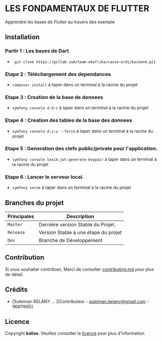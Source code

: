 # LES FONDAMENTAUX DE FLUTTER 

Apprendre les bases de Flutter au travers des exemple

## Installation

### Partir 1 : Les bases de Dart

- ` git clone https://gitlab.com/team-e4afrika/casse-ordi/backend.git`

### Etape 2 : Téléchargement des dependances
- `composer install` à taper dans un terminal à la racine du projet

### Etape 3 : Creation de la base de donnees
- `symfony console d:d:c` à taper dans un terminal à la racine du projet

### Etape 4 : Creation des tables de la base des donnees
- `symfony console d:s:u --force` à taper dans un terminal à la racine du projet

### Etape 5 :  Generation des clefs public/private pour l'application.
- `symfony console lexik:jwt:generate-keypair` à taper dans un terminal à la racine du projet

### Etape 6 :  Lancer le serveur local.
- `symfony serve` à taper dans un terminal à la racine du projet

## Branches du projet

| Principales     | Description                                                                                     |
| ------------- | ----------------------------------------------------------------------------------------------- |
| `Master` | Dernière version Stable du Projet.                                     |
| `Release` |  Version Stable à une étape du projet |
| `Dev` |  Branche de Développement |


## Contribution

Si vous souhaiter contribuer, Merci de consulter [contributing.md](contributing.md) pour plus de détail.

## Crédits

- [Suleiman KELANY ... ][Contributeur - suleiman.kelany@gmail.com - 96811665]

## Licence

Copyright **balise**. Veuillez consulter la [licence](https://gitlab.com/soutenances-e4afrika/annee-2022/suleiman-kelany/-/wikis/licence) pour plus d'information.
